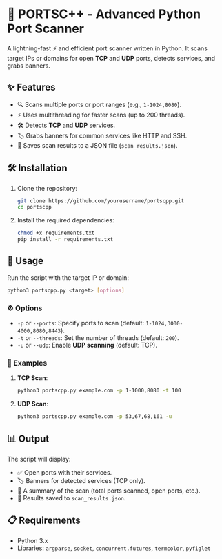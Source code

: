 


# 🚀 PORTSC++ - Advanced Python Port Scanner  

A lightning-fast ⚡ and efficient port scanner written in Python. It scans target IPs or domains for open **TCP** and **UDP** ports, detects services, and grabs banners.  

## ✨ Features  
- 🔍 Scans multiple ports or port ranges (e.g., `1-1024,8080`).  
- ⚡ Uses multithreading for faster scans (up to 200 threads).  
- 🛠 Detects **TCP** and **UDP** services.  
- 🏷 Grabs banners for common services like HTTP and SSH.  
- 💾 Saves scan results to a JSON file (`scan_results.json`).



## 🛠 Installation  
1. Clone the repository:  
   ```bash  
   git clone https://github.com/yourusername/portscpp.git  
   cd portscpp  
   ```  

2. Install the required dependencies:  
   ```bash
   chmod +x requirements.txt
   pip install -r requirements.txt  
   ```  

## 🚦 Usage  
Run the script with the target IP or domain:  
```bash  
python3 portscpp.py <target> [options]  
```  

### ⚙️ Options  
- `-p` or `--ports`: Specify ports to scan (default: `1-1024,3000-4000,8080,8443`).  
- `-t` or `--threads`: Set the number of threads (default: `200`).  
- `-u` or `--udp`: Enable **UDP scanning** (default: TCP).  

### 📌 Examples  
1. **TCP Scan**:  
   ```bash  
   python3 portscpp.py example.com -p 1-1000,8080 -t 100  
   ```  

2. **UDP Scan**:  
   ```bash  
   python3 portscpp.py example.com -p 53,67,68,161 -u  
   ```  

## 📊 Output  
The script will display:  
- ✅ Open ports with their services.  
- 🏷 Banners for detected services (TCP only).  
- 📝 A summary of the scan (total ports scanned, open ports, etc.).  
- 💾 Results saved to `scan_results.json`.  

## 📋 Requirements  
- Python 3.x  
- Libraries: `argparse`, `socket`, `concurrent.futures`, `termcolor`, `pyfiglet`  


